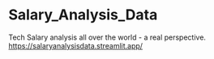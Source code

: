 # Salary_Analysis_Data
Tech Salary analysis all over the world - a real perspective.
https://salaryanalysisdata.streamlit.app/
